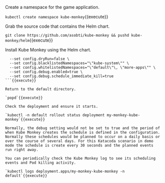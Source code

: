 Create a namespace for the game application.

`kubectl create namespace kube-monkey`{{execute}}

Grab the source code that contains the Helm chart.

`git clone https://github.com/asobti/kube-monkey && pushd kube-monkey/helm`{{execute}}

Install Kube Monkey using the Helm chart.

```helm install my-monkey kubemonkey \
  --set config.dryRun=false \
  --set config.blacklistedNamespaces="\"kube-system\"" \
  --set config.whitelistedNamespaces="\"default\"\, \"more-apps\"" \
  --set config.debug.enabled=true \
  --set config.debug.schedule_immediate_kill=true
```{{execute}}

Return to the default directory.

`popd`{{execute}}

Check the deployment and ensure it starts.

`kubectl -n default rollout status deployment my-monkey-kube-monkey`{{execute}}

Normally, the debug setting would not be set to true and the period of when Kube Monkey creates the schedule is defined in the configuration. Normally these schedules would be planned to occur on a daily basis or over the course of several days. For this Katacoda scenario in demo mode the schedule is create every 30 seconds and the planned events run right away.

You can periodically check the Kube Monkey log to see its scheduling events and Pod killing activity.

`kubectl logs deployment.apps/my-monkey-kube-monkey -n default`{{execute}}


